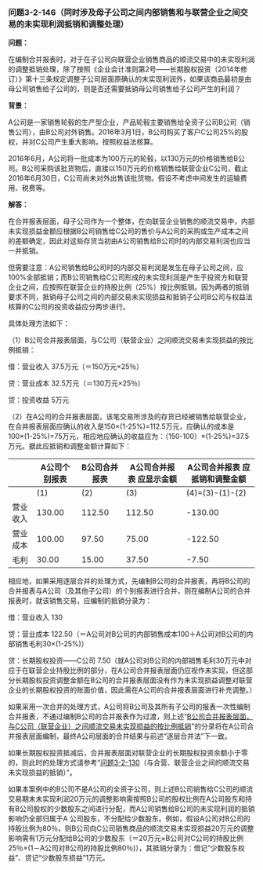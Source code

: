 ### 问题3-2-146（同时涉及母子公司之间内部销售和与联营企业之间交易的未实现利润抵销和调整处理）

**问题：**

在编制合并报表时，对于在子公司向联营企业销售商品的顺流交易中的未实现利润的调整抵销处理，除了按照《企业会计准则第2号——长期股权投资（2014年修订）》第十三条规定调整子公司层面原确认的未实现利润外，如果该商品最初是由母公司销售给子公司的，则是否还需要抵销母公司销售给子公司产生的利润？

**背景：**

A公司是一家销售轮毂的生产型企业，产品轮毂主要销售给全资子公司B公司（销售公司），由B公司对外销售。2016年3月1日，B公司购买了客户C公司25%的股权，并对C公司产生重大影响，按照权益法核算。

2016年6月，A公司将一批成本为100万元的轮毂，以130万元的价格销售给B公司。B公司采购该批货物后，直接以150万元的价格销售给联营企业C公司，截止2016年6月30日，C公司尚未对外出售该批货物。假设不考虑中间发生的运输费用、税费等。

**解答：**

在合并报表层面，母子公司作为一个整体，在向联营企业销售的顺流交易中，内部未实现损益金额应根据B公司销售给C公司的售价与A公司的采购或生产成本之间的差额确定，因此对这些存货当初由A公司销售给B公司时的内部交易利润也应当一并抵销。

但需要注意：A公司销售给B公司时的内部交易利润是发生在母子公司之间，应100%全部抵销；而B公司销售给C公司形成的未实现利润是产生于投资方和联营企业之间，应按照在联营企业的持股比例（25%）按比例抵销。因为两者的抵销要求不同，抵销母子公司之间的内部交易未实现损益和抵销子公司B公司与权益法核算的C公司的投资收益应分两步进行。

具体处理方法如下：

（1）B公司合并报表层面，与C公司（联营企业）之间顺流交易未实现损益的按比例抵销：

借：营业收入 37.5万元（＝150万元×25％）

贷：营业成本 32.5万元（＝130万元×25％）

贷：投资收益 5万元

（2）在A公司的合并报表层面，该笔交易所涉及的存货已经被销售给联营企业，在合并报表层面应确认的收入是150×(1-25%)=112.5万元，应确认的成本是100×(1-25%)=75万元，相应地应确认的收益应为：（150-100）×(1-25%)=37.5万元。据此应抵销和调整金额计算如下：

|          | A公司个别报表 | B公司合并报表 | A公司合并报表 应显示金额 | A公司合并报表 应抵销和调整金额 |
|----------|---------------|---------------|--------------------------|--------------------------------|
|          | (1)           | (2)           | (3)                      | (4)=(3)-(1)-(2)                |
| 营业收入 | 130.00        | 112.50        | 112.50                   | -130.00                        |
| 营业成本 | 100.00        | 97.50         | 75.00                    | -122.50                        |
| 毛利     | 30.00         | 15.00         | 37.50                    | -7.50                          |

相应地，如果采用逐层合并的处理方式，先编制B公司的合并报表，再将B公司的合并报表与A公司（及其他子公司）的个别报表进行合并，则在编制A公司的合并报表时，就该销售交易，应编制的抵销分录为：

借：营业收入 130

贷：营业成本
122.50（＝A公司对B公司的内部销售成本100＋A公司对B公司的内部销售毛利30×(1-25%)）

贷：长期股权投资——C公司
7.50（就A公司对B公司的内部销售毛利30万元中对应于在联营企业持股比例的部分，在A公司合并报表层面仍应视作未实现，但这部分长期股权投资调整金额在B公司的合并报表层面没有作为未实现损益调整对联营企业的长期股权投资的账面价值，因此需在A公司的合并报表层面进行补充调整。）

如果采用一次合并的处理方式，A公司将B公司及其所有子公司的报表一次性编制合并报表，不通过编制B公司的合并报表作为过渡，则上述“[B公司合并报表层面，与C公司（联营企业）之间顺流交易未实现损益的按比例抵销](#_Hlk495222852)”的分录将在A公司合并报表层面编制，最终A公司层面的合并结果与前述“逐层合并法”下一致。

如果长期股权投资抵减后，合并报表层面对联营企业的长期股权投资余额小于零的，则此时的处理方式请参考“[问题3-2-130](#_Hlk495224148)（与合营、联营企业之间的顺流交易未实现损益的抵销）”。

如果本案例中的B公司不是A公司的全资子公司，则上述B公司销售给C公司的顺流交易期末未实现利润20万元的调整影响需按照B公司的股权比例在A公司股东和持有B公司股权的少数股东之间进行分配，而A公司销售给B公司的未实现利润的抵销影响仍全部归属于A
公司股东，不分配给少数股东。例如，假设A公司对B公司的持股比例为80％，则B公司向C公司销售商品的顺流交易未实现损益20万元的调整影响需有1万元分配给B公司的少数股东（＝20万元×B公司对C公司的持股比例25％×(1－A公司对B公司的持股比例80％)），其抵销分录为：借记“少数股东权益”、贷记“少数股东损益”1万元。